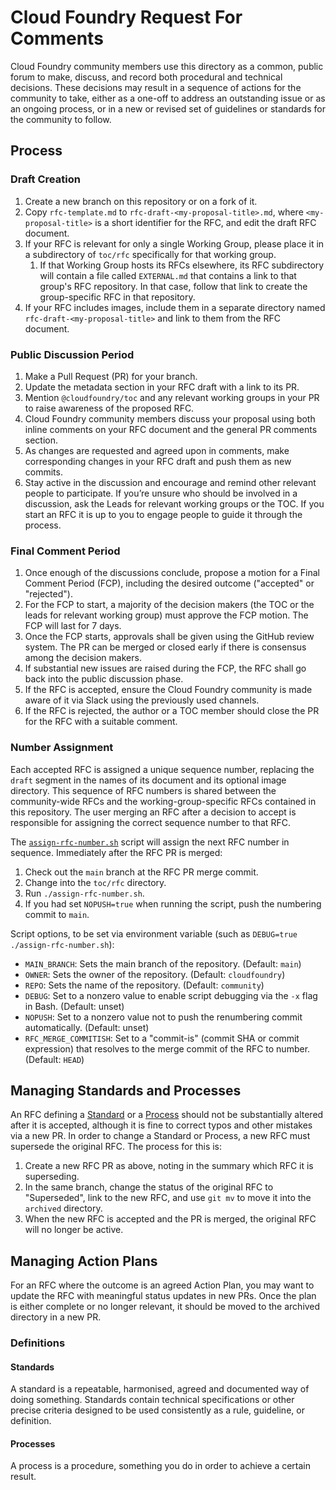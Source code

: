 # Cloud Foundry Request For Comments

Cloud Foundry community members use this directory as a common, public forum to make, discuss, and record both procedural and technical decisions. These decisions may result in a sequence of actions for the community to take, either as a one-off to address an outstanding issue or as an ongoing process, or in a new or revised set of guidelines or standards for the community to follow.

## Process

### Draft Creation

1. Create a new branch on this repository or on a fork of it.
1. Copy `rfc-template.md` to `rfc-draft-<my-proposal-title>.md`, where `<my-proposal-title>` is a short identifier for the RFC, and edit the draft RFC document.
1. If your RFC is relevant for only a single Working Group, please place it in a subdirectory of `toc/rfc` specifically for that working group.
   1. If that Working Group hosts its RFCs elsewhere, its RFC subdirectory will contain a file called `EXTERNAL.md` that contains a link to that group's RFC repository. In that case, follow that link to create the group-specific RFC in that repository.
1. If your RFC includes images, include them in a separate directory named `rfc-draft-<my-proposal-title>` and link to them from the RFC document.

### Public Discussion Period

1. Make a Pull Request (PR) for your branch.
1. Update the metadata section in your RFC draft with a link to its PR.
1. Mention `@cloudfoundry/toc` and any relevant working groups in your PR to raise awareness of the proposed RFC.
1. Cloud Foundry community members discuss your proposal using both inline comments on your RFC document and the general PR comments section.
1. As changes are requested and agreed upon in comments, make corresponding changes in your RFC draft and push them as new commits.
1. Stay active in the discussion and encourage and remind other relevant people to participate. If you’re unsure who should be involved in a discussion, ask the Leads for relevant working groups or the TOC. If you start an RFC it is up to you to engage people to guide it through the process.

### Final Comment Period

1. Once enough of the discussions conclude, propose a motion for a Final Comment Period (FCP), including the desired outcome ("accepted" or "rejected").
1. For the FCP to start, a majority of the decision makers (the TOC or the leads for relevant working group) must approve the FCP motion. The FCP will last for 7 days.
1. Once the FCP starts, approvals shall be given using the GitHub review system. The PR can be merged or closed early if there is consensus among the decision makers.
1. If substantial new issues are raised during the FCP, the RFC shall go back into the public discussion phase.
1. If the RFC is accepted, ensure the Cloud Foundry community is made aware of it via Slack using the previously used channels.
1. If the RFC is rejected, the author or a TOC member should close the PR for the RFC with a suitable comment.

### Number Assignment

Each accepted RFC is assigned a unique sequence number, replacing the `draft` segment in the names of its document and its optional image directory. This sequence of RFC numbers is shared between the community-wide RFCs and the working-group-specific RFCs contained in this repository. The user merging an RFC after a decision to accept is responsible for assigning the correct sequence number to that RFC.

The [`assign-rfc-number.sh`](assign-rfc-number.sh) script will assign the next RFC number in sequence. Immediately after the RFC PR is merged:

1. Check out the `main` branch at the RFC PR merge commit.
1. Change into the `toc/rfc` directory.
1. Run `./assign-rfc-number.sh`.
1. If you had set `NOPUSH=true` when running the script, push the numbering commit to `main`.

Script options, to be set via environment variable (such as `DEBUG=true ./assign-rfc-number.sh`):
* `MAIN_BRANCH`: Sets the main branch of the repository. (Default: `main`)
* `OWNER`: Sets the owner of the repository. (Default: `cloudfoundry`)
* `REPO`: Sets the name of the repository. (Default: `community`)
* `DEBUG`: Set to a nonzero value to enable script debugging via the `-x` flag in Bash. (Default: unset)
* `NOPUSH`: Set to a nonzero value not to push the renumbering commit automatically. (Default: unset)
* `RFC_MERGE_COMMITISH`: Set to a "commit-is" (commit SHA or commit expression) that resolves to the merge commit of the RFC to number. (Default: `HEAD`)

## Managing Standards and Processes

An RFC defining a [Standard](#Standards) or a [Process](#Processes) should not be substantially altered after it is accepted, although it is fine to correct typos and other mistakes via a new PR. In order to change a Standard or Process, a new RFC must supersede the original RFC. The process for this is:

1. Create a new RFC PR as above, noting in the summary which RFC it is superseding.
1. In the same branch, change the status of the original RFC to "Superseded", link to the new RFC, and use `git mv` to move it into the `archived` directory.
1. When the new RFC is accepted and the PR is merged, the original RFC will no longer be active.

## Managing Action Plans

For an RFC where the outcome is an agreed Action Plan, you may want to update the RFC with meaningful status updates in new PRs. Once the plan is either complete or no longer relevant, it should be moved to the archived directory in a new PR.

### Definitions

#### Standards

A standard is a repeatable, harmonised, agreed and documented way of doing something. Standards contain technical specifications or other precise criteria designed to be used consistently as a rule, guideline, or definition.

#### Processes

A process is a procedure, something you do in order to achieve a certain result.
